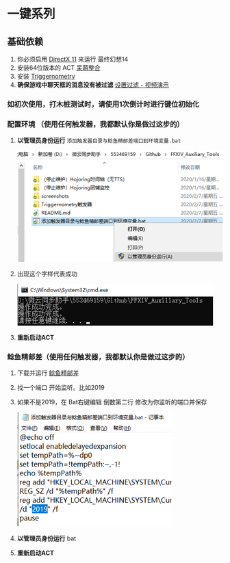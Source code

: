 # 一键系列

## 基础依赖

1. 你必须启用 [DirectX 11](https://support.microsoft.com/zh-cn/help/179113/how-to-install-the-latest-version-of-directx) 来运行 最终幻想14
1. 安装64位版本的 ACT [呆萌整合](https://nga.178.com/read.php?tid=19019884)
1. 安装 [Triggernometry](https://github.com/paissaheavyindustries/Triggernometry)
1. **确保游戏中聊天框的消息没有被过滤**
[设置过滤 - 视频演示](https://www.bilibili.com/video/av83704576/)

### 如初次使用，打木桩测试时，请使用1次倒计时进行键位初始化

### 配置环境 （使用任何触发器，我都默认你是做过这步的）

1. **以管理员身份运行** `添加触发器目录与鲶鱼精邮差端口到环境变量.bat`

   ![环境变量](screenshots/环境变量.png)

1. 出现这个字样代表成功
  
   ![环境变量成功](screenshots/环境变量成功.png)
1. **重新启动ACT**

### 鲶鱼精邮差（使用任何触发器，我都默认你是做过这步的）

1. 下载并运行 [鲶鱼精邮差](https://nga.178.com/read.php?tid=19724323)
1. 找一个端口 开始监听。比如2019
1. 如果不是2019，在 Bat右键编辑 倒数第二行 修改为你监听的端口并保存

   ![修改邮差端口](screenshots/修改邮差端口.png)
1. **以管理员身份运行** bat
1. **重新启动ACT**
